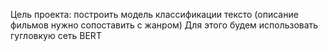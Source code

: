 Цель проекта: построить модель классификации тексто (описание фильмов нужно сопоставить с жанром)
Для этого будем использовать гугловкую сеть BERT
